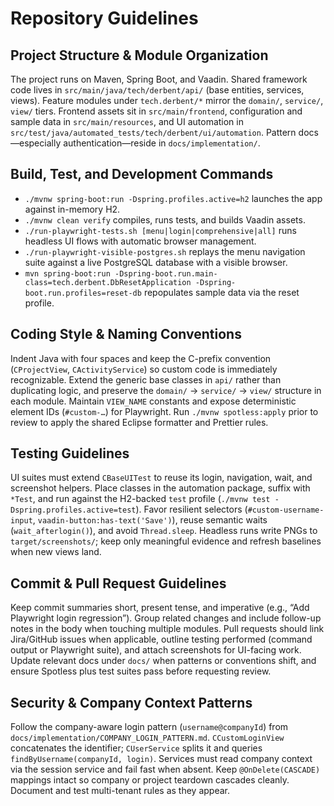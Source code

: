 # Repository Guidelines

## Project Structure & Module Organization
The project runs on Maven, Spring Boot, and Vaadin. Shared framework code lives in `src/main/java/tech/derbent/api/` (base entities, services, views). Feature modules under `tech.derbent/*` mirror the `domain/`, `service/`, `view/` tiers. Frontend assets sit in `src/main/frontend`, configuration and sample data in `src/main/resources`, and UI automation in `src/test/java/automated_tests/tech/derbent/ui/automation`. Pattern docs—especially authentication—reside in `docs/implementation/`.

## Build, Test, and Development Commands
- `./mvnw spring-boot:run -Dspring.profiles.active=h2` launches the app against in-memory H2.
- `./mvnw clean verify` compiles, runs tests, and builds Vaadin assets.
- `./run-playwright-tests.sh [menu|login|comprehensive|all]` runs headless UI flows with automatic browser management.
- `./run-playwright-visible-postgres.sh` replays the menu navigation suite against a live PostgreSQL database with a visible browser.
- `mvn spring-boot:run -Dspring-boot.run.main-class=tech.derbent.DbResetApplication -Dspring-boot.run.profiles=reset-db` repopulates sample data via the reset profile.

## Coding Style & Naming Conventions
Indent Java with four spaces and keep the C-prefix convention (`CProjectView`, `CActivityService`) so custom code is immediately recognizable. Extend the generic base classes in `api/` rather than duplicating logic, and preserve the `domain/` → `service/` → `view/` structure in each module. Maintain `VIEW_NAME` constants and expose deterministic element IDs (`#custom-…`) for Playwright. Run `./mvnw spotless:apply` prior to review to apply the shared Eclipse formatter and Prettier rules.

## Testing Guidelines
UI suites must extend `CBaseUITest` to reuse its login, navigation, wait, and screenshot helpers. Place classes in the automation package, suffix with `*Test`, and run against the H2-backed `test` profile (`./mvnw test -Dspring.profiles.active=test`). Favor resilient selectors (`#custom-username-input`, `vaadin-button:has-text('Save')`), reuse semantic waits (`wait_afterlogin()`), and avoid `Thread.sleep`. Headless runs write PNGs to `target/screenshots/`; keep only meaningful evidence and refresh baselines when new views land.

## Commit & Pull Request Guidelines
Keep commit summaries short, present tense, and imperative (e.g., “Add Playwright login regression”). Group related changes and include follow-up notes in the body when touching multiple modules. Pull requests should link Jira/GitHub issues when applicable, outline testing performed (command output or Playwright suite), and attach screenshots for UI-facing work. Update relevant docs under `docs/` when patterns or conventions shift, and ensure Spotless plus test suites pass before requesting review.

## Security & Company Context Patterns
Follow the company-aware login pattern (`username@companyId`) from `docs/implementation/COMPANY_LOGIN_PATTERN.md`. `CCustomLoginView` concatenates the identifier; `CUserService` splits it and queries `findByUsername(companyId, login)`. Services must read company context via the session service and fail fast when absent. Keep `@OnDelete(CASCADE)` mappings intact so company or project teardown cascades cleanly. Document and test multi-tenant rules as they appear.
